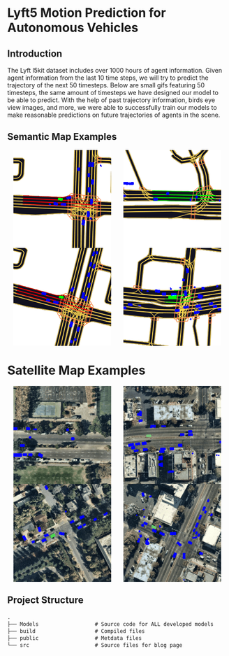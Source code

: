 # Lyft5 Motion Prediction for Autonomous Vehicles

## Introduction
The Lyft l5kit dataset includes over 1000 hours of agent information. Given agent information from the last 10 time steps, we will try to predict the trajectory of the next 50 timesteps. Below are small gifs featuring 50 timesteps, the same amount of timesteps we have designed our model to be able to predict. With the help of past trajectory information, birds eye view images, and more, we were able to successfully train our models to make reasonable predictions on future trajectories of agents in the scene.

## Semantic Map Examples
<div style="display: flex; justify-content: space-around;">
<img src="src/gifs/Semantic/ComingToStop.gif" />

<img src="src/gifs/Semantic/FastTraffic.gif" />
</div>
<div style="display: flex; justify-content: space-around;">
<img src="src/gifs/Semantic/Freeway_Semantic.gif" />

<img src="src/gifs/Semantic/Waiting.gif" />
</div>

# Satellite Map Examples
<div style="display: flex; justify-content: space-around;">
<img src="src/gifs/Satellite/Fast.gif" />
<img src="src/gifs/Satellite/Stop2.gif" />
</div>    
<div style="display: flex; justify-content: space-around;">

<img src="src/gifs/Satellite/StopThenTurn.gif" />
<img src="src/gifs/Satellite/Turning.gif" />
</div>

## Project Structure

    .
    ├── Models                  # Source code for ALL developed models
    ├── build                   # Compiled files 
    ├── public                  # Metdata files
    └── src                     # Source files for blog page
